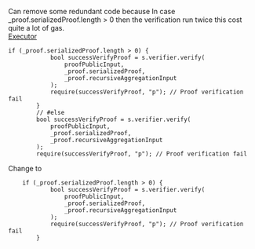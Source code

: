 Can remove some redundant code because In case _proof.serializedProof.length > 0 then the verification run twice this cost quite a lot of gas.  
[Executor](https://github.com/code-423n4/2023-10-zksync/blob/7ed3944429f437a611c32e782a12b320f6a67c17/code/contracts/ethereum/contracts/zksync/facets/Executor.sol#L354-L368)
```
if (_proof.serializedProof.length > 0) {
            bool successVerifyProof = s.verifier.verify(
                proofPublicInput,
                _proof.serializedProof,
                _proof.recursiveAggregationInput
            );
            require(successVerifyProof, "p"); // Proof verification fail
        }
        // #else
        bool successVerifyProof = s.verifier.verify(
            proofPublicInput,
            _proof.serializedProof,
            _proof.recursiveAggregationInput
        );
        require(successVerifyProof, "p"); // Proof verification fail
```

Change to 
```
    if (_proof.serializedProof.length > 0) {
            bool successVerifyProof = s.verifier.verify(
                proofPublicInput,
                _proof.serializedProof,
                _proof.recursiveAggregationInput
            );
            require(successVerifyProof, "p"); // Proof verification fail
        }
        
```